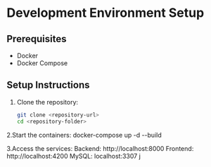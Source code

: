 # Development Environment Setup

## Prerequisites
- Docker
- Docker Compose

## Setup Instructions
1. Clone the repository:
   ```bash
   git clone <repository-url>
   cd <repository-folder>

2.Start the containers:
docker-compose up -d --build

3.Access the services:
Backend: http://localhost:8000
Frontend: http://localhost:4200
MySQL: localhost:3307
j